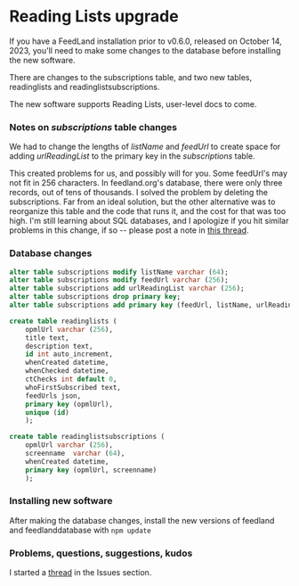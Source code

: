 # Reading Lists upgrade

If you have a FeedLand installation prior to v0.6.0, released on October 14, 2023, you'll need to make some changes to the database before installing the new software. 

There are changes to the subscriptions table, and two new tables, readinglists and readinglistsubscriptions.

The new software supports Reading Lists, user-level docs to come.

### Notes on <i>subscriptions</i> table changes

We had to change the lengths of <i>listName</i> and <i>feedUrl</i> to create space for adding <i>urlReadingList</i> to the primary key in the <i>subscriptions</i> table. 

This created problems for us, and possibly will for you. Some feedUrl's may not fit in 256 characters. In feedland.org's database, there were only three records, out of tens of thousands. I solved the problem by deleting the subscriptions. Far from an ideal solution, but the other alternative was to reorganize this table and the code that runs it, and the cost for that was too high. I'm still learning about SQL databases, and I apologize if you hit similar problems in this change, if so -- please post a note in <a href="https://github.com/scripting/feedlandInstall/issues/40#issue-1943334716">this thread</a>.

### Database changes

```SQLalter table subscriptions modify listName varchar (64);alter table subscriptions modify feedUrl varchar (256);alter table subscriptions add urlReadingList varchar (256);alter table subscriptions drop primary key;alter table subscriptions add primary key (feedUrl, listName, urlReadingList); create table readinglists (	opmlUrl varchar (256), 	title text,	description text,	id int auto_increment, 	whenCreated datetime,	whenChecked datetime,	ctChecks int default 0,	whoFirstSubscribed text,	feedUrls json,	primary key (opmlUrl),	unique (id)	);create table readinglistsubscriptions (	opmlUrl varchar (256), 	screenname  varchar (64), 	whenCreated datetime, 	primary key (opmlUrl, screenname)	);```

### Installing new software

After making the database changes, install the new versions of feedland and feedlanddatabase with ``npm update``

### Problems, questions, suggestions, kudos

I started a <a href="https://github.com/scripting/feedlandInstall/issues/40#issue-1943334716">thread</a> in the Issues section. 


